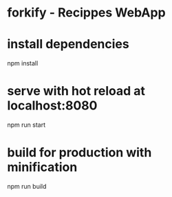 # forkify - Recippes WebApp

# install dependencies
npm install

# serve with hot reload at localhost:8080
npm run start

# build for production with minification
npm run build

